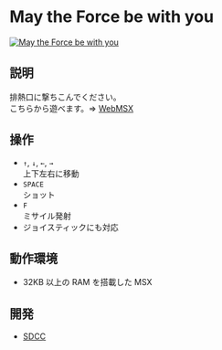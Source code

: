 # May the Force be with you

[![May the Force be with you](http://img.youtube.com/vi/fHrsOJIYDn8/0.jpg)](https://www.youtube.com/watch?v=fHrsOJIYDn8)

## 説明
排熱口に撃ちこんでください。<br>
こちらから遊べます。⇒  [WebMSX](http://webmsx.org/?MACHINE=MSX1J&DISK=https://github.com/CoBinee/force-msx/raw/main/diskimage/force.dsk)

## 操作
- `↑`, `↓`, `←`, `→`<br>上下左右に移動
- `SPACE`<br>ショット
- `F`<br>ミサイル発射
- ジョイスティックにも対応

## 動作環境
- 32KB 以上の RAM を搭載した MSX

## 開発
- [SDCC](https://sdcc.sourceforge.net)
